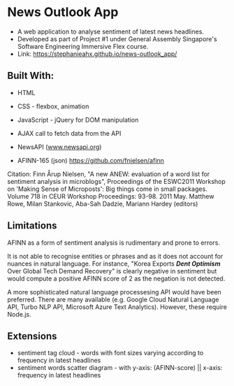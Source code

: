 # News Outlook App
+ A web application to analyse sentiment of latest news headlines.
+ Developed as part of Project #1 under General Assembly Singapore's Software Engineering Immersive Flex course.
+ Link: https://stephanieahx.github.io/news-outlook_app/

##  Built With: 
+ HTML
+ CSS - flexbox, animation
+ JavaScript - jQuery for DOM manipulation
+ AJAX call to fetch data from the API 

+ NewsAPI (www.newsapi.org)
+ AFINN-165 (json) https://github.com/fnielsen/afinn

Citation: Finn Årup Nielsen, "A new ANEW: evaluation of a word list for sentiment analysis in microblogs", Proceedings of the ESWC2011 Workshop on 'Making Sense of Microposts': Big things come in small packages. Volume 718 in CEUR Workshop Proceedings: 93-98. 2011 May. Matthew Rowe, Milan Stankovic, Aba-Sah Dadzie, Mariann Hardey (editors)

## Limitations 
AFINN as a form of sentiment analysis is rudimentary and prone to errors. 

It is not able to recognise entities or phrases and as it does not account for nuances in natural language. For instance, "Korea Exports **_Dent Optimism_** Over Global Tech Demand Recovery" is clearly negative in sentiment but would compute a positive AFINN score of 2 as the negation is not detected. 

A more sophisticated natural language processesing API would have been preferred. There are many available (e.g. Google Cloud Natural Language API, Turbo NLP API, Microsoft Azure Text Analytics). However, these require Node.js. 


## Extensions
+ sentiment tag cloud - words with font sizes varying according to frequency in latest headlines
+ sentiment words scatter diagram - with y-axis: (AFINN-score) || x-axis: frequency in latest headlines
